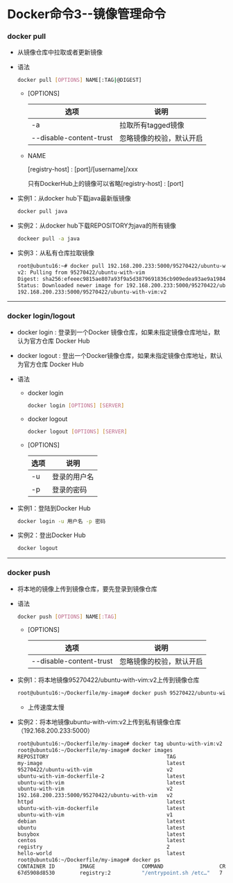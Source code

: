# Docker命令3--镜像管理命令

### docker pull

+ 从镜像仓库中拉取或者更新镜像

+ 语法

  ```bash
  docker pull [OPTIONS] NAME[:TAG|@DIGEST]
  ```

  + [OPTIONS]

    | 选项                    | 说明                     |
    | ----------------------- | ------------------------ |
    | -a                      | 拉取所有tagged镜像       |
    | --disable-content-trust | 忽略镜像的校验，默认开启 |

  + NAME

    [registry-host] : [port]/[username]/xxx

    只有DockerHub上的镜像可以省略[registry-host] : [port]

+ 实例1：从docker hub下载java最新版镜像

  ```bash
  docker pull java
  ```

+ 实例2：从docker hub下载REPOSITORY为java的所有镜像

  ```bash
  dockeer pull -a java
  ```

+ 实例3：从私有仓库拉取镜像

  ```bash
  root@ubuntu16:~# docker pull 192.168.200.233:5000/95270422/ubuntu-with-vim:v2
  v2: Pulling from 95270422/ubuntu-with-vim
  Digest: sha256:efeeec9815ae807a93f9a5d3879691836cb909edea93ae9a1984031d547262bd
  Status: Downloaded newer image for 192.168.200.233:5000/95270422/ubuntu-with-vim:v2
  192.168.200.233:5000/95270422/ubuntu-with-vim:v2
  ```

---

### docker login/logout

+ docker login : 登录到一个Docker 镜像仓库，如果未指定镜像仓库地址，默认为官方仓库 Docker Hub

+ docker logout : 登出一个Docker镜像仓库，如果未指定镜像仓库地址，默认为官方仓库 Docker Hub

+ 语法

  + docker login

    ```bash
    docker login [OPTIONS] [SERVER]
    ```

  + docker logout

    ```bash
    docker logout [OPTIONS] [SERVER]
    ```

  + [OPTIONS]

    | 选项 | 说明         |
    | ---- | ------------ |
    | -u   | 登录的用户名 |
    | -p   | 登录的密码   |

+ 实例1：登陆到Docker Hub

  ```bash
  docker login -u 用户名 -p 密码
  ```

+ 实例2：登出Docker Hub

  ```bash
  docker logout
  ```

---

### docker push

+ 将本地的镜像上传到镜像仓库，要先登录到镜像仓库

+ 语法

  ```bash
  docker push [OPTIONS] NAME[:TAG]
  ```

  + [OPTIONS]

    | 选项                    | 说明                     |
    | ----------------------- | ------------------------ |
    | --disable-content-trust | 忽略镜像的校验，默认开启 |

+ 实例1：将本地镜像95270422/ubuntu-with-vim:v2上传到镜像仓库

  ```bash
  root@ubuntu16:~/Dockerfile/my-image# docker push 95270422/ubuntu-with-vim:v2
  ```

  + 上传速度太慢
  
+ 实例2：将本地镜像ubuntu-with-vim:v2上传到私有镜像仓库（192.168.200.233:5000）

  ```bash
  root@ubuntu16:~/Dockerfile/my-image# docker tag ubuntu-with-vim:v2 192.168.200.233:5000/95270422/ubuntu-with-vim:v2
  root@ubuntu16:~/Dockerfile/my-image# docker images 
  REPOSITORY                                      TAG                 IMAGE ID            CREATED             SIZE
  my-image                                        latest              07c569d6c316        5 hours ago         1.23MB
  95270422/ubuntu-with-vim                        v2                  68a54eeae724        9 hours ago         167MB
  ubuntu-with-vim-dockerfile-2                    latest              68a54eeae724        9 hours ago         167MB
  ubuntu-with-vim                                 latest              68a54eeae724        9 hours ago         167MB
  ubuntu-with-vim                                 v2                  68a54eeae724        9 hours ago         167MB
  192.168.200.233:5000/95270422/ubuntu-with-vim   v2                  68a54eeae724        9 hours ago         167MB
  httpd                                           latest              0a30f4c29d25        28 hours ago        138MB
  ubuntu-with-vim-dockerfile                      latest              801840732350        28 hours ago        167MB
  ubuntu-with-vim                                 v1                  801840732350        28 hours ago        167MB
  debian                                          latest              ef05c61d5112        39 hours ago        114MB
  ubuntu                                          latest              d70eaf7277ea        3 weeks ago         72.9MB
  busybox                                         latest              f0b02e9d092d        5 weeks ago         1.23MB
  centos                                          latest              0d120b6ccaa8        3 months ago        215MB
  registry                                        2                   2d4f4b5309b1        5 months ago        26.2MB
  hello-world                                     latest              bf756fb1ae65        10 months ago       13.3kB
  root@ubuntu16:~/Dockerfile/my-image# docker ps
  CONTAINER ID        IMAGE               COMMAND                  CREATED             STATUS              PORTS                    NAMES
  67d5908d8530        registry:2          "/entrypoint.sh /etc…"   7 minutes ago       Up 7 minutes        0.0.0.0:5000->5000/tcp   elegant_pare
  
  ```

  

